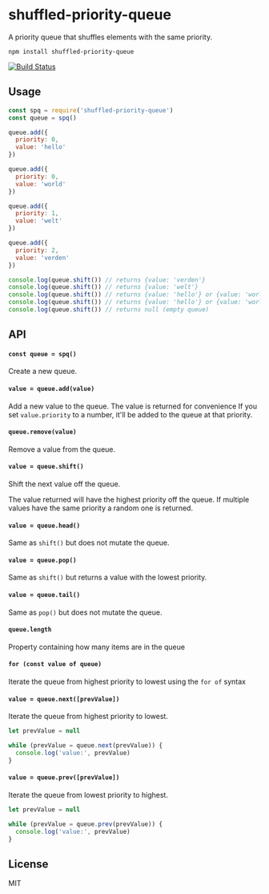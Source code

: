 # shuffled-priority-queue

A priority queue that shuffles elements with the same priority.

```
npm install shuffled-priority-queue
```

[![Build Status](https://travis-ci.org/mafintosh/shuffled-priority-queue.svg?branch=master)](https://travis-ci.org/mafintosh/shuffled-priority-queue)

## Usage

``` js
const spq = require('shuffled-priority-queue')
const queue = spq()

queue.add({
  priority: 0,
  value: 'hello'
})

queue.add({
  priority: 0,
  value: 'world'
})

queue.add({
  priority: 1,
  value: 'welt'
})

queue.add({
  priority: 2,
  value: 'verden'
})

console.log(queue.shift()) // returns {value: 'verden'}
console.log(queue.shift()) // returns {value: 'welt'}
console.log(queue.shift()) // returns {value: 'hello'} or {value: 'world'}
console.log(queue.shift()) // returns {value: 'hello'} or {value: 'world'}
console.log(queue.shift()) // returns null (empty queue)
```

## API

#### `const queue = spq()`

Create a new queue.

#### `value = queue.add(value)`

Add a new value to the queue. The value is returned for convenience
If you set `value.priority` to a number, it'll be added to the queue at that priority.

#### `queue.remove(value)`

Remove a value from the queue.

#### `value = queue.shift()`

Shift the next value off the queue.

The value returned will have the highest priority off the queue.
If multiple values have the same priority a random one is returned.

#### `value = queue.head()`

Same as `shift()` but does not mutate the queue.

#### `value = queue.pop()`

Same as `shift()` but returns a value with the lowest priority.

#### `value = queue.tail()`

Same as `pop()` but does not mutate the queue.

#### `queue.length`

Property containing how many items are in the queue

#### `for (const value of queue)`

Iterate the queue from highest priority to lowest using the `for of` syntax

#### `value = queue.next([prevValue])`

Iterate the queue from highest priority to lowest.

``` js
let prevValue = null

while (prevValue = queue.next(prevValue)) {
  console.log('value:', prevValue)
}
```

#### `value = queue.prev([prevValue])`

Iterate the queue from lowest priority to highest.

``` js
let prevValue = null

while (prevValue = queue.prev(prevValue)) {
  console.log('value:', prevValue)
}
```

## License

MIT
